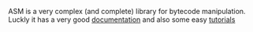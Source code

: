 ASM is a very complex (and complete) library for bytecode manipulation. Luckly it has a very good [documentation](https://asm.ow2.io/asm4-guide.pdf) and also some easy [tutorials](https://www.baeldung.com/java-asm)




